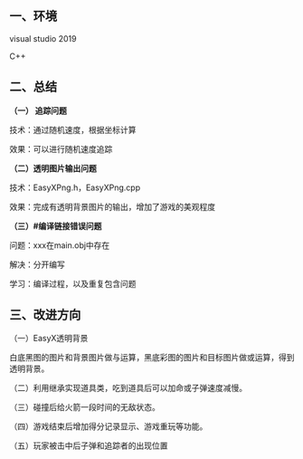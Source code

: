 ## 一、环境

visual studio 2019

C++

## 二、总结

**（一） 追踪问题**

技术：通过随机速度，根据坐标计算

效果：可以进行随机速度追踪

**（二）透明图片输出问题**

技术：EasyXPng.h，EasyXPng.cpp

效果：完成有透明背景图片的输出，增加了游戏的美观程度

**（三）#编译链接错误问题**

问题：xxx在main.obj中存在

解决：分开编写

学习：编译过程，以及重复包含问题

## 三、改进方向

（一）EasyX透明背景

白底黑图的图片和背景图片做与运算，黑底彩图的图片和目标图片做或运算，得到透明背景。

（二）利用继承实现道具类，吃到道具后可以加命或子弹速度减慢。

（三）碰撞后给火箭一段时间的无敌状态。

（四）游戏结束后增加得分记录显示、游戏重玩等功能。

（五）玩家被击中后子弹和追踪者的出现位置
